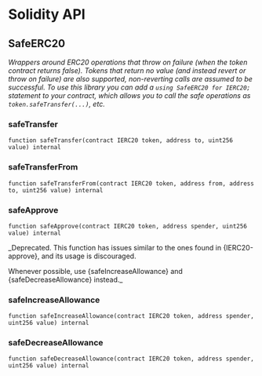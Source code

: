 # Solidity API

## SafeERC20

_Wrappers around ERC20 operations that throw on failure (when the token
contract returns false). Tokens that return no value (and instead revert or
throw on failure) are also supported, non-reverting calls are assumed to be
successful.
To use this library you can add a `using SafeERC20 for IERC20;` statement to your contract,
which allows you to call the safe operations as `token.safeTransfer(...)`, etc._

### safeTransfer

```solidity
function safeTransfer(contract IERC20 token, address to, uint256 value) internal
```

### safeTransferFrom

```solidity
function safeTransferFrom(contract IERC20 token, address from, address to, uint256 value) internal
```

### safeApprove

```solidity
function safeApprove(contract IERC20 token, address spender, uint256 value) internal
```

_Deprecated. This function has issues similar to the ones found in
{IERC20-approve}, and its usage is discouraged.

Whenever possible, use {safeIncreaseAllowance} and
{safeDecreaseAllowance} instead._

### safeIncreaseAllowance

```solidity
function safeIncreaseAllowance(contract IERC20 token, address spender, uint256 value) internal
```

### safeDecreaseAllowance

```solidity
function safeDecreaseAllowance(contract IERC20 token, address spender, uint256 value) internal
```

